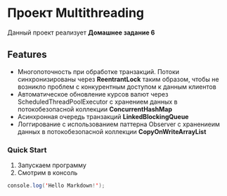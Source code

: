 # Проект Multithreading

Данный проект реализует **Домашнее задание 6**

## Features
- Многопоточность при обработке транзакций. Потоки синхронизированы через **ReentrantLock** таким образом, чтобы не возникло проблем с конкурентным доступом к данным клиентов
- Автоматическое обновление курсов валют через ScheduledThreadPoolExecutor c хранением данных в потокобезопасной коллекции **ConcurrentHashMap**
- Асинхронная очередь транзакций **LinkedBlockingQueue**
- Логгирование с использованием паттерна Observer с хранениеим данных в потокобезопасной коллекции **CopyOnWriteArrayList**

### Quick Start
1. Запускаем программу
2. Смотрим в консоль

```Java
console.log('Hello Markdown!');
```
